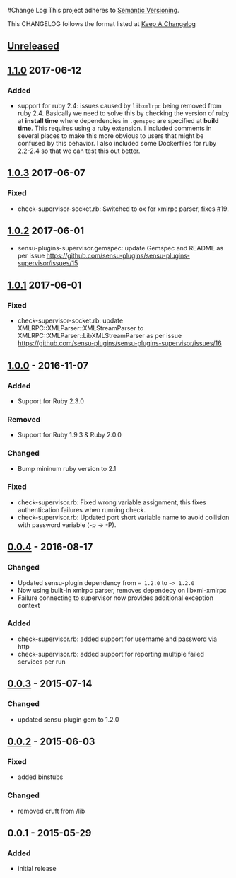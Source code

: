 #Change Log
This project adheres to [Semantic Versioning](http://semver.org/).

This CHANGELOG follows the format listed at [Keep A Changelog](http://keepachangelog.com/)

## [Unreleased]
## [1.1.0] 2017-06-12
### Added
- support for ruby 2.4: issues caused by `libxmlrpc` being removed from ruby 2.4. Basically we need to solve this by checking the version of ruby at **install time** where dependencies in `.gemspec` are specified at **build time**. This requires using a ruby extension. I included comments in several places to make this more obvious to users that might be confused by this behavior. I also included some Dockerfiles for ruby 2.2-2.4 so that we can test this out better.

## [1.0.3] 2017-06-07
### Fixed
- check-supervisor-socket.rb: Switched to ox for xmlrpc parser, fixes #19.

## [1.0.2] 2017-06-01
- sensu-plugins-supervisor.gemspec: update Gemspec and README as per issue https://github.com/sensu-plugins/sensu-plugins-supervisor/issues/15

## [1.0.1] 2017-06-01
### Fixed
- check-supervisor-socket.rb: update XMLRPC::XMLParser::XMLStreamParser to XMLRPC::XMLParser::LibXMLStreamParser as per issue https://github.com/sensu-plugins/sensu-plugins-supervisor/issues/16

## [1.0.0] - 2016-11-07
### Added
- Support for Ruby 2.3.0

### Removed
- Support for Ruby 1.9.3 & Ruby 2.0.0

### Changed
- Bump mininum ruby version to 2.1

### Fixed
- check-supervisor.rb: Fixed wrong variable assignment, this fixes authentication failures when running check.
- check-supervisor.rb: Updated port short variable name to avoid collision with password variable (-p -> -P).

## [0.0.4] - 2016-08-17
### Changed
- Updated sensu-plugin dependency from `= 1.2.0` to `~> 1.2.0`
- Now using built-in xmlrpc parser, removes dependecy on libxml-xmlrpc
- Failure connecting to supervisor now provides additional exception context

### Added
- check-supervisor.rb: added support for username and password via http
- check-supervisor.rb: added support for reporting multiple failed services per run

## [0.0.3] - 2015-07-14
### Changed
- updated sensu-plugin gem to 1.2.0

## [0.0.2] - 2015-06-03
### Fixed
- added binstubs

### Changed
- removed cruft from /lib

## 0.0.1 - 2015-05-29
### Added
- initial release

[Unreleased]: https://github.com/sensu-plugins/sensu-plugins-supervisor/compare/1.1.0...HEAD
[1.1.0]: https://github.com/sensu-plugins/sensu-plugins-supervisor/compare/1.0.3...1.1.0
[1.0.3]: https://github.com/sensu-plugins/sensu-plugins-supervisor/compare/1.0.2...1.0.3
[1.0.2]: https://github.com/sensu-plugins/sensu-plugins-supervisor/compare/1.0.1...1.0.2
[1.0.1]: https://github.com/sensu-plugins/sensu-plugins-supervisor/compare/1.0.0...1.0.1
[1.0.0]: https://github.com/sensu-plugins/sensu-plugins-supervisor/compare/0.0.4...1.0.0
[0.0.4]: https://github.com/sensu-plugins/sensu-plugins-supervisor/compare/0.0.3...0.0.4
[0.0.3]: https://github.com/sensu-plugins/sensu-plugins-supervisor/compare/0.0.2...0.0.3
[0.0.2]: https://github.com/sensu-plugins/sensu-plugins-supervisor/compare/0.0.1...0.0.2
